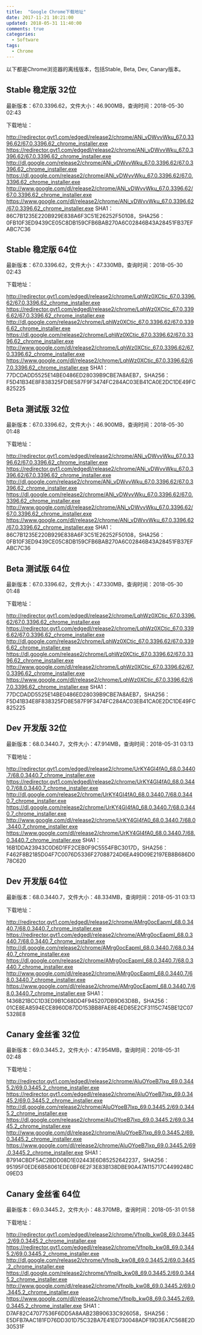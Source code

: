 ```yaml
---
title:  "Google Chrome下载地址"
date: 2017-11-21 10:21:00
updated: 2018-05-31 11:40:00
comments: true
categories: 
  - Software
tags:
  - Chrome
---
```


以下都是Chrome浏览器的离线版本，包括Stable, Beta, Dev, Canary版本。

<!--more-->

## Stable 稳定版 32位
最新版本：67.0.3396.62，文件大小：46.900MB，查询时间：2018-05-30 02:43

下载地址：

http://redirector.gvt1.com/edgedl/release2/chrome/ANi_vDWvvWku_67.0.3396.62/67.0.3396.62_chrome_installer.exe
https://redirector.gvt1.com/edgedl/release2/chrome/ANi_vDWvvWku_67.0.3396.62/67.0.3396.62_chrome_installer.exe
http://dl.google.com/release2/chrome/ANi_vDWvvWku_67.0.3396.62/67.0.3396.62_chrome_installer.exe
https://dl.google.com/release2/chrome/ANi_vDWvvWku_67.0.3396.62/67.0.3396.62_chrome_installer.exe
http://www.google.com/dl/release2/chrome/ANi_vDWvvWku_67.0.3396.62/67.0.3396.62_chrome_installer.exe
https://www.google.com/dl/release2/chrome/ANi_vDWvvWku_67.0.3396.62/67.0.3396.62_chrome_installer.exe
SHA1：86C7B1235E220B929E838A6F3C51E26252F50108，SHA256：0FB10F3ED9439CE05C8DB159CFB6BAB270A6C02846B43A28451FB37EFABC7C36

## Stable 稳定版 64位
最新版本：67.0.3396.62，文件大小：47.330MB，查询时间：2018-05-30 02:43

下载地址：

http://redirector.gvt1.com/edgedl/release2/chrome/LqhWz0XCtic_67.0.3396.62/67.0.3396.62_chrome_installer.exe
https://redirector.gvt1.com/edgedl/release2/chrome/LqhWz0XCtic_67.0.3396.62/67.0.3396.62_chrome_installer.exe
http://dl.google.com/release2/chrome/LqhWz0XCtic_67.0.3396.62/67.0.3396.62_chrome_installer.exe
https://dl.google.com/release2/chrome/LqhWz0XCtic_67.0.3396.62/67.0.3396.62_chrome_installer.exe
http://www.google.com/dl/release2/chrome/LqhWz0XCtic_67.0.3396.62/67.0.3396.62_chrome_installer.exe
https://www.google.com/dl/release2/chrome/LqhWz0XCtic_67.0.3396.62/67.0.3396.62_chrome_installer.exe
SHA1：77DCDADD5525E14BE0486ED28039B9CBE7A8AEB7，SHA256：F5D41B34E8F838325FD8E587F9F3474FC284AC03EB41CA0E2DC1DE49FC825225

## Beta 测试版 32位
最新版本：67.0.3396.62，文件大小：46.900MB，查询时间：2018-05-30 01:48

下载地址：

http://redirector.gvt1.com/edgedl/release2/chrome/ANi_vDWvvWku_67.0.3396.62/67.0.3396.62_chrome_installer.exe
https://redirector.gvt1.com/edgedl/release2/chrome/ANi_vDWvvWku_67.0.3396.62/67.0.3396.62_chrome_installer.exe
http://dl.google.com/release2/chrome/ANi_vDWvvWku_67.0.3396.62/67.0.3396.62_chrome_installer.exe
https://dl.google.com/release2/chrome/ANi_vDWvvWku_67.0.3396.62/67.0.3396.62_chrome_installer.exe
http://www.google.com/dl/release2/chrome/ANi_vDWvvWku_67.0.3396.62/67.0.3396.62_chrome_installer.exe
https://www.google.com/dl/release2/chrome/ANi_vDWvvWku_67.0.3396.62/67.0.3396.62_chrome_installer.exe
SHA1：86C7B1235E220B929E838A6F3C51E26252F50108，SHA256：0FB10F3ED9439CE05C8DB159CFB6BAB270A6C02846B43A28451FB37EFABC7C36

## Beta 测试版 64位
最新版本：67.0.3396.62，文件大小：47.330MB，查询时间：2018-05-30 01:48

下载地址：

http://redirector.gvt1.com/edgedl/release2/chrome/LqhWz0XCtic_67.0.3396.62/67.0.3396.62_chrome_installer.exe
https://redirector.gvt1.com/edgedl/release2/chrome/LqhWz0XCtic_67.0.3396.62/67.0.3396.62_chrome_installer.exe
http://dl.google.com/release2/chrome/LqhWz0XCtic_67.0.3396.62/67.0.3396.62_chrome_installer.exe
https://dl.google.com/release2/chrome/LqhWz0XCtic_67.0.3396.62/67.0.3396.62_chrome_installer.exe
http://www.google.com/dl/release2/chrome/LqhWz0XCtic_67.0.3396.62/67.0.3396.62_chrome_installer.exe
https://www.google.com/dl/release2/chrome/LqhWz0XCtic_67.0.3396.62/67.0.3396.62_chrome_installer.exe
SHA1：77DCDADD5525E14BE0486ED28039B9CBE7A8AEB7，SHA256：F5D41B34E8F838325FD8E587F9F3474FC284AC03EB41CA0E2DC1DE49FC825225

## Dev 开发版 32位
最新版本：68.0.3440.7，文件大小：47.914MB，查询时间：2018-05-31 03:13

下载地址：

http://redirector.gvt1.com/edgedl/release2/chrome/UrKY4GI4fA0_68.0.3440.7/68.0.3440.7_chrome_installer.exe
https://redirector.gvt1.com/edgedl/release2/chrome/UrKY4GI4fA0_68.0.3440.7/68.0.3440.7_chrome_installer.exe
http://dl.google.com/release2/chrome/UrKY4GI4fA0_68.0.3440.7/68.0.3440.7_chrome_installer.exe
https://dl.google.com/release2/chrome/UrKY4GI4fA0_68.0.3440.7/68.0.3440.7_chrome_installer.exe
http://www.google.com/dl/release2/chrome/UrKY4GI4fA0_68.0.3440.7/68.0.3440.7_chrome_installer.exe
https://www.google.com/dl/release2/chrome/UrKY4GI4fA0_68.0.3440.7/68.0.3440.7_chrome_installer.exe
SHA1：16B1DDA23943C0D6D1FF2CEB0F9C5554FBC3017D，SHA256：F462F8B2185D04F7C0076D5336F27088724D6EA49D09E2197EB8B686D078C620

## Dev 开发版 64位
最新版本：68.0.3440.7，文件大小：48.334MB，查询时间：2018-05-31 03:13

下载地址：

http://redirector.gvt1.com/edgedl/release2/chrome/AMrg0ocEapmI_68.0.3440.7/68.0.3440.7_chrome_installer.exe
https://redirector.gvt1.com/edgedl/release2/chrome/AMrg0ocEapmI_68.0.3440.7/68.0.3440.7_chrome_installer.exe
http://dl.google.com/release2/chrome/AMrg0ocEapmI_68.0.3440.7/68.0.3440.7_chrome_installer.exe
https://dl.google.com/release2/chrome/AMrg0ocEapmI_68.0.3440.7/68.0.3440.7_chrome_installer.exe
http://www.google.com/dl/release2/chrome/AMrg0ocEapmI_68.0.3440.7/68.0.3440.7_chrome_installer.exe
https://www.google.com/dl/release2/chrome/AMrg0ocEapmI_68.0.3440.7/68.0.3440.7_chrome_installer.exe
SHA1：1436B21BCC1D3ED9B1C68DD4F945207DB9D63D8B，SHA256：01CE8EA8594ECE8960D87DD153BB8FAE8E4ED85E2CF3115C745BE12C075328E8

## Canary 金丝雀 32位
最新版本：69.0.3445.2，文件大小：47.954MB，查询时间：2018-05-31 02:48

下载地址：

http://redirector.gvt1.com/edgedl/release2/chrome/AIuOYoeB7lxp_69.0.3445.2/69.0.3445.2_chrome_installer.exe
https://redirector.gvt1.com/edgedl/release2/chrome/AIuOYoeB7lxp_69.0.3445.2/69.0.3445.2_chrome_installer.exe
http://dl.google.com/release2/chrome/AIuOYoeB7lxp_69.0.3445.2/69.0.3445.2_chrome_installer.exe
https://dl.google.com/release2/chrome/AIuOYoeB7lxp_69.0.3445.2/69.0.3445.2_chrome_installer.exe
http://www.google.com/dl/release2/chrome/AIuOYoeB7lxp_69.0.3445.2/69.0.3445.2_chrome_installer.exe
https://www.google.com/dl/release2/chrome/AIuOYoeB7lxp_69.0.3445.2/69.0.3445.2_chrome_installer.exe
SHA1：B7914CBDF5AC2BDD08D1E02443E6D85252642237，SHA256：95195F0EDE6B58061EDE0BF6E2F3E83B138DBE90A47A115717C4499248C09ED3

## Canary 金丝雀 64位
最新版本：69.0.3445.2，文件大小：48.370MB，查询时间：2018-05-31 01:58

下载地址：

http://redirector.gvt1.com/edgedl/release2/chrome/Vfnplb_kw08_69.0.3445.2/69.0.3445.2_chrome_installer.exe
https://redirector.gvt1.com/edgedl/release2/chrome/Vfnplb_kw08_69.0.3445.2/69.0.3445.2_chrome_installer.exe
http://dl.google.com/release2/chrome/Vfnplb_kw08_69.0.3445.2/69.0.3445.2_chrome_installer.exe
https://dl.google.com/release2/chrome/Vfnplb_kw08_69.0.3445.2/69.0.3445.2_chrome_installer.exe
http://www.google.com/dl/release2/chrome/Vfnplb_kw08_69.0.3445.2/69.0.3445.2_chrome_installer.exe
https://www.google.com/dl/release2/chrome/Vfnplb_kw08_69.0.3445.2/69.0.3445.2_chrome_installer.exe
SHA1：D7AF82C47077536F6DD5A8AAB23B90633C926058，SHA256：E5DFB7AAC181FD76DD301D75C32BA7E41ED730048ADF19D3EA7C568E2D30531F
